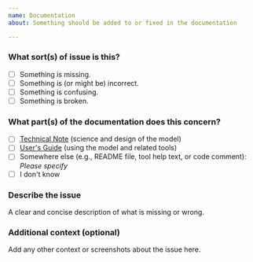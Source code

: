 ```yaml
---
name: Documentation
about: Something should be added to or fixed in the documentation

---
```



### What sort(s) of issue is this?
- [ ] Something is missing.
- [ ] Something is (or might be) incorrect.
- [ ] Something is confusing.
- [ ] Something is broken.

### What part(s) of the documentation does this concern?
- [ ] [Technical Note](https://escomp.github.io/ctsm/versions/master/html/tech_note/index.html) (science and design of the model)
- [ ] [User's Guide](https://escomp.github.io/ctsm/versions/master/html/users_guide/index.html) (using the model and related tools)
- [ ] Somewhere else (e.g., README file, tool help text, or code comment): _Please specify_
- [ ] I don't know

### Describe the issue
A clear and concise description of what is missing or wrong.

### Additional context (optional)
Add any other context or screenshots about the issue here.
